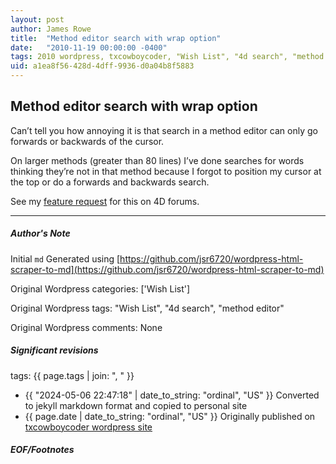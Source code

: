 ```yaml
---
layout: post
author: James Rowe
title:  "Method editor search with wrap option"
date:   "2010-11-19 00:00:00 -0400"
tags: 2010 wordpress, txcowboycoder, "Wish List", "4d search", "method editor"
uid: a1ea8f56-428d-4dff-9936-d0a04b8f5883
---
```



## Method editor search with wrap option


Can’t tell you how annoying it is that search in a method editor can only go forwards or backwards of the cursor.


On larger methods (greater than 80 lines) I’ve done searches for words thinking they’re not in that method because I forgot to position my cursor at the top or do a forwards and backwards search.


See my [feature request](http://forums.4d.fr/Post//4688233/1/) for this on 4D forums.




---

##### Author's Note

Initial `md` Generated using [https://github.com/jsr6720/wordpress-html-scraper-to-md](https://github.com/jsr6720/wordpress-html-scraper-to-md)

Original Wordpress categories: ['Wish List']

Original Wordpress tags: "Wish List", "4d search", "method editor"

Original Wordpress comments: None

##### Significant revisions

tags: {{ page.tags | join: ", " }} <!-- todo move this somewhere -->

- {{ "2024-05-06 22:47:18" | date_to_string: "ordinal", "US" }} Converted to jekyll markdown format and copied to personal site
- {{ page.date | date_to_string: "ordinal", "US" }} Originally published on [txcowboycoder wordpress site](https://txcowboycoder.wordpress.com/2010/11/19/method/)

##### EOF/Footnotes

